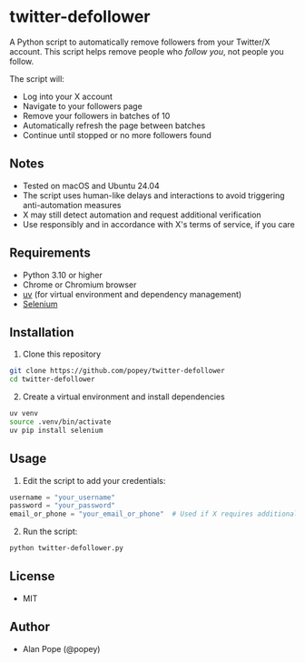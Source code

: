 # twitter-defollower

A Python script to automatically remove followers from your Twitter/X account. This script helps remove people who *follow you*, not people you follow.

The script will:
* Log into your X account
* Navigate to your followers page
* Remove your followers in batches of 10
* Automatically refresh the page between batches
* Continue until stopped or no more followers found

## Notes

* Tested on macOS and Ubuntu 24.04
* The script uses human-like delays and interactions to avoid triggering anti-automation measures
* X may still detect automation and request additional verification
* Use responsibly and in accordance with X's terms of service, if you care

## Requirements

* Python 3.10 or higher
* Chrome or Chromium browser
* [uv](https://github.com/astral-sh/uv) (for virtual environment and dependency management)
* [Selenium](https://pypi.org/project/selenium/)

## Installation

1. Clone this repository
```bash
git clone https://github.com/popey/twitter-defollower
cd twitter-defollower
```

2. Create a virtual environment and install dependencies
```bash
uv venv
source .venv/bin/activate
uv pip install selenium
```

## Usage

1. Edit the script to add your credentials:
```python
username = "your_username"
password = "your_password"
email_or_phone = "your_email_or_phone"  # Used if X requires additional verification
```

2. Run the script:
```bash
python twitter-defollower.py
```

## License

* MIT

## Author

* Alan Pope (@popey)

